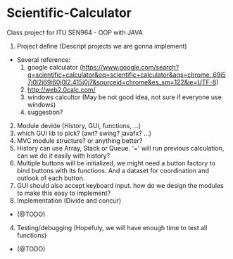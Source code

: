 # Scientific-Calculator
Class project for ITU SEN964 - OOP with JAVA

1. Project define (Descript projects we are gonna implement)
  * Several reference:
    1. google calculator (https://www.google.com/search?q=scientific+calculator&oq=scientific+calculator&aqs=chrome..69i57j0l2j69i60j0l2.415j0j7&sourceid=chrome&es_sm=122&ie=UTF-8)
    2. http://web2.0calc.com/
    3. windows calcultor (May be not good idea, not sure if everyone use windows)
    4. suggestion?
2. Module devide (History, GUI, functions, ...)
  1. which GUI lib to pick? (awt? swing? javafx? ...)
  2. MVC module structure? or anything better?
  3. History can use Array, Stack or Queue. '=' will run previous calculation, can we do it easily with history?
  4. Multiple buttons will be initialized, we might need a button factory to bind buttons with its functions. And a dataset for coordination and outlook of each button.
  5. GUI should also accept keyboard input. how do we design the modules to make this easy to implement?
3. Implementation (Divide and concur)
  * (@TODO)
4. Testing/debugging (Hopefuly, we will have enough time to test all functions)
  * (@TODO)
